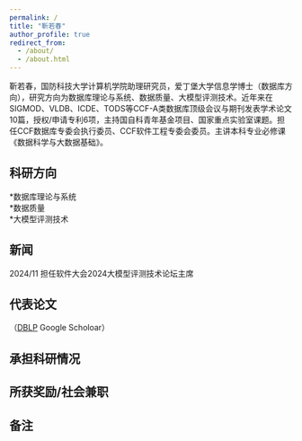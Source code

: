 ```yaml
---
permalink: /
title: "靳若春"
author_profile: true
redirect_from: 
  - /about/
  - /about.html
---
```


靳若春，国防科技大学计算机学院助理研究员，爱丁堡大学信息学博士（数据库方向），研究方向为数据库理论与系统、数据质量、大模型评测技术。近年来在SIGMOD、VLDB、ICDE、TODS等CCF-A类数据库顶级会议与期刊发表学术论文10篇，授权/申请专利6项，主持国自科青年基金项目、国家重点实验室课题。担任CCF数据库专委会执行委员、CCF软件工程专委会委员。主讲本科专业必修课《数据科学与大数据基础》。

科研方向
------
*数据库理论与系统  
*数据质量  
*大模型评测技术  

新闻
------
2024/11 担任软件大会2024大模型评测技术论坛主席

代表论文
------
（[DBLP](https://dblp.uni-trier.de/pid/197/9561.html) Google Scholoar）

承担科研情况
------

所获奖励/社会兼职
------

备注
------

